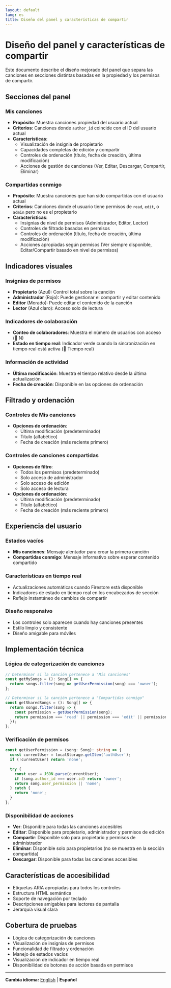 ```yaml
---
layout: default
lang: es
title: Diseño del panel y características de compartir
---
```


# Diseño del panel y características de compartir

Este documento describe el diseño mejorado del panel que separa las canciones en secciones distintas basadas en la propiedad y los permisos de compartir.

## Secciones del panel

### Mis canciones
- **Propósito**: Muestra canciones propiedad del usuario actual
- **Criterios**: Canciones donde `author_id` coincide con el ID del usuario actual
- **Características**:
  - Visualización de insignia de propietario
  - Capacidades completas de edición y compartir
  - Controles de ordenación (título, fecha de creación, última modificación)
  - Acciones de gestión de canciones (Ver, Editar, Descargar, Compartir, Eliminar)

### Compartidas conmigo
- **Propósito**: Muestra canciones que han sido compartidas con el usuario actual
- **Criterios**: Canciones donde el usuario tiene permisos de `read`, `edit`, o `admin` pero no es el propietario
- **Características**:
  - Insignias de nivel de permisos (Administrador, Editor, Lector)
  - Controles de filtrado basados en permisos
  - Controles de ordenación (título, fecha de creación, última modificación)
  - Acciones apropiadas según permisos (Ver siempre disponible, Editar/Compartir basado en nivel de permisos)

## Indicadores visuales

### Insignias de permisos
- **Propietario** (Azul): Control total sobre la canción
- **Administrador** (Rojo): Puede gestionar el compartir y editar contenido
- **Editor** (Morado): Puede editar el contenido de la canción
- **Lector** (Azul claro): Acceso solo de lectura

### Indicadores de colaboración
- **Conteo de colaboradores**: Muestra el número de usuarios con acceso (👥 N)
- **Estado en tiempo real**: Indicador verde cuando la sincronización en tiempo real está activa (🔄 Tiempo real)

### Información de actividad
- **Última modificación**: Muestra el tiempo relativo desde la última actualización
- **Fecha de creación**: Disponible en las opciones de ordenación

## Filtrado y ordenación

### Controles de Mis canciones
- **Opciones de ordenación**:
  - Última modificación (predeterminado)
  - Título (alfabético)
  - Fecha de creación (más reciente primero)

### Controles de canciones compartidas
- **Opciones de filtro**:
  - Todos los permisos (predeterminado)
  - Solo acceso de administrador
  - Solo acceso de edición
  - Solo acceso de lectura
- **Opciones de ordenación**:
  - Última modificación (predeterminado)
  - Título (alfabético)
  - Fecha de creación (más reciente primero)

## Experiencia del usuario

### Estados vacíos
- **Mis canciones**: Mensaje alentador para crear la primera canción
- **Compartidas conmigo**: Mensaje informativo sobre esperar contenido compartido

### Características en tiempo real
- Actualizaciones automáticas cuando Firestore está disponible
- Indicadores de estado en tiempo real en los encabezados de sección
- Reflejo instantáneo de cambios de compartir

### Diseño responsivo
- Los controles solo aparecen cuando hay canciones presentes
- Estilo limpio y consistente
- Diseño amigable para móviles

## Implementación técnica

### Lógica de categorización de canciones
```typescript
// Determinar si la canción pertenece a "Mis canciones"
const getMySongs = (): Song[] => {
  return songs.filter(song => getUserPermission(song) === 'owner');
};

// Determinar si la canción pertenece a "Compartidas conmigo"  
const getSharedSongs = (): Song[] => {
  return songs.filter(song => {
    const permission = getUserPermission(song);
    return permission === 'read' || permission === 'edit' || permission === 'admin';
  });
};
```

### Verificación de permisos
```typescript
const getUserPermission = (song: Song): string => {
  const currentUser = localStorage.getItem('authUser');
  if (!currentUser) return 'none';
  
  try {
    const user = JSON.parse(currentUser);
    if (song.author_id === user.id) return 'owner';
    return song.user_permission || 'none';
  } catch {
    return 'none';
  }
};
```

### Disponibilidad de acciones
- **Ver**: Disponible para todas las canciones accesibles
- **Editar**: Disponible para propietario, administrador y permisos de edición
- **Compartir**: Disponible solo para propietario y permisos de administrador
- **Eliminar**: Disponible solo para propietarios (no se muestra en la sección compartida)
- **Descargar**: Disponible para todas las canciones accesibles

## Características de accesibilidad

- Etiquetas ARIA apropiadas para todos los controles
- Estructura HTML semántica
- Soporte de navegación por teclado
- Descripciones amigables para lectores de pantalla
- Jerarquía visual clara

## Cobertura de pruebas

- Lógica de categorización de canciones
- Visualización de insignias de permisos
- Funcionalidad de filtrado y ordenación
- Manejo de estados vacíos
- Visualización de indicador en tiempo real
- Disponibilidad de botones de acción basada en permisos

---

**Cambia idioma:** [English](dashboard-guide.md) | **Español**